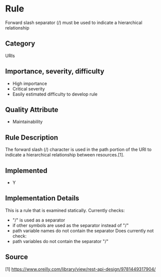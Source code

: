# Rule
Forward slash separator (/) must be used to indicate a hierarchical relationship
## Category
URIs
## Importance, severity, difficulty
* High importance
* Critical severity
* Easily estimated difficulty to develop rule
## Quality Attribute
* Maintainability 
## Rule Description
The forward slash (/) character is used in the path portion of the URI to indicate a hierarchical relationship between resources.[1].
## Implemented
* Y
## Implementation Details
This is a rule that is examined statically. 
Currently checks:
* "/" is used as a separator
* if other symbols are used as the separator instead of "/"
* path variable names do not contain the separator
Does currently not check:
* path variables do not contain the separator "/"

## Source
[1] https://www.oreilly.com/library/view/rest-api-design/9781449317904/